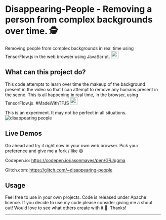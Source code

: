 # Disappearing-People - Removing a person from complex backgrounds over time. 🕵️
Removing people from complex backgrounds in real time using TensorFlow.js in the web browser using JavaScript. <img src="https://user-images.githubusercontent.com/32507674/136237051-a9c95adb-410d-43c4-8dce-b2976903fc84.png" width=24px>



## What can this project do?

This code attempts to learn over time the makeup of the background present in the video so that I can attempt to remove any humans present in the scene. This is all happening in real time, in the browser, using TensorFlow.js. #MadeWithTFJS <img src="https://user-images.githubusercontent.com/32507674/136237408-dbf3728d-b41b-441d-a5e5-599b0f6e8dd4.png" width=24px>


This is an experiment. It may not be perfect in all situations.
![disappearing people](https://user-images.githubusercontent.com/4972997/74691149-882fce00-5196-11ea-80bc-f1b9cb3ff275.gif)


## Live Demos

Go ahead and try it right now in your own web browser. Pick your preference and give me a fork / like 😄

Codepen.io: https://codepen.io/jasonmayes/pen/GRJqgma

Glitch.com: https://glitch.com/~disappearing-people


## Usage

Feel free to use in your own projects. Code is released under Apache licence. If you decide to use my code please consider giving me a shout out! Would love to see what others create with it 🤩. Thanks!

---
